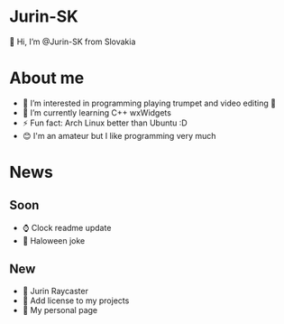 # Jurin-SK

👋 Hi, I’m @Jurin-SK from Slovakia

# About me

- 👀 I’m interested in programming playing trumpet and video editing 🎺
- 🌱 I’m currently learning C++ wxWidgets
- ⚡ Fun fact: Arch Linux better than Ubuntu :D
- 😊 I'm an amateur but I like programming very much

# News

## Soon

- ⌚ Clock readme update
- 🎃 Haloween joke

## New

- 🔦 Jurin Raycaster
- 📑 Add license to my projects
- 🪪 My personal page
